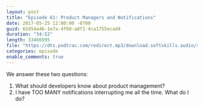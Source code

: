 ```yaml
---
layout: post
title: "Episode 61: Product Managers and Notifications"
date: 2017-05-25 12:00:00 -0700
guid: 65d54a46-1e7a-4f68-a8f1-4ca1755ecad4
duration: "34:52"
length: 33466995
file: "https://dts.podtrac.com/redirect.mp3/download.softskills.audio/sse-061.mp3"
categories: episode
enable_comments: true
---
```


We answer these two questions:

1. What should developers know about product management?
2. I have TOO MANY notifications interrupting me all the time. What do I do?
